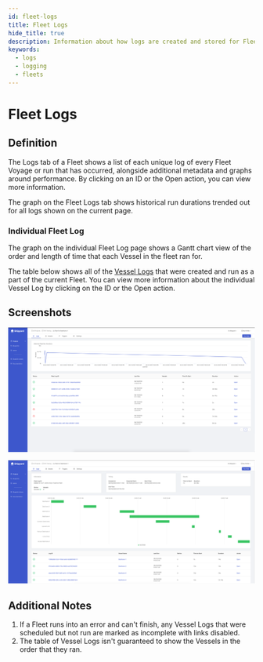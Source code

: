 ```yaml
---
id: fleet-logs
title: Fleet Logs
hide_title: true
description: Information about how logs are created and stored for Fleets.
keywords:
  - logs
  - logging
  - fleets
---
```


# Fleet Logs

## Definition

The Logs tab of a Fleet shows a list of each unique log of every Fleet Voyage or run that has occurred, alongside additional metadata and graphs around performance. By clicking on an ID or the Open action, you can view more information.

The graph on the Fleet Logs tab shows historical run durations trended out for all logs shown on the current page.

### Individual Fleet Log

The graph on the individual Fleet Log page shows a Gantt chart view of the order and length of time that each Vessel in the fleet ran for.

The table below shows all of the [Vessel Logs](vessel-logs.md) that were created and run as a part of the current Fleet. You can view more information about the individual Vessel Log by clicking on the ID or the Open action.

## Screenshots

![Fleet Logs Page](../../.gitbook/assets/image_73.png)

![Individual Fleet Log](../../.gitbook/assets/image_82.png)

## Additional Notes

1. If a Fleet runs into an error and can't finish, any Vessel Logs that were scheduled but not run are marked as incomplete with links disabled.
2. The table of Vessel Logs isn't guaranteed to show the Vessels in the order that they ran.

